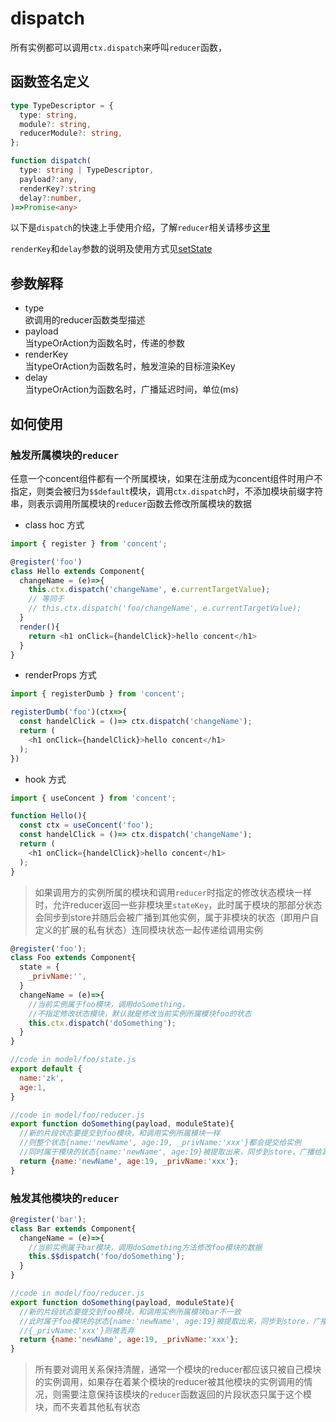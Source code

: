 # dispatch

所有实例都可以调用`ctx.dispatch`来呼叫`reducer`函数，

## 函数签名定义
```ts
type TypeDescriptor = {
  type: string,
  module?: string,
  reducerModule?: string,
};

function dispatch(
  type: string | TypeDescriptor,
  payload?:any, 
  renderKey?:string
  delay?:number, 
)=>Promise<any>
```

以下是`dispatch`的快速上手使用介绍，了解`reducer`相关请移步[这里](/guide/concept-reducer)

`renderKey`和`delay`参数的说明及使用方式见[setState](/api/ref-set-state)

## 参数解释
* type<br/>
欲调用的reducer函数类型描述
* payload<br/>
当typeOrAction为函数名时，传递的参数
* renderKey<br/>
当typeOrAction为函数名时，触发渲染的目标渲染Key
* delay<br/>
当typeOrAction为函数名时，广播延迟时间，单位(ms)

## 如何使用
### 触发所属模块的`reducer`
任意一个concent组件都有一个所属模块，如果在注册成为concent组件时用户不指定，则类会被归为`$$default`模块，调用`ctx.dispatch`时，不添加模块前缀字符串，则表示调用所属模块的`reducer`函数去修改所属模块的数据
- class hoc 方式
```js
import { register } from 'concent';

@register('foo')
class Hello extends Component{
  changeName = (e)=>{
    this.ctx.dispatch('changeName', e.currentTargetValue);
    // 等同于
    // this.ctx.dispatch('foo/changeName', e.currentTargetValue);
  }
  render(){
    return <h1 onClick={handelClick}>hello concent</h1>
  }
}
```
- renderProps 方式
```js
import { registerDumb } from 'concent';

registerDumb('foo')(ctx=>{
  const handelClick = ()=> ctx.dispatch('changeName');
  return (
    <h1 onClick={handelClick}>hello concent</h1>
  );
})
```
- hook 方式
```js
import { useConcent } from 'concent';

function Hello(){
  const ctx = useConcent('foo');
  const handelClick = ()=> ctx.dispatch('changeName');
  return (
    <h1 onClick={handelClick}>hello concent</h1>
  );
}

```

> 如果调用方的实例所属的模块和调用`reducer`时指定的修改状态模块一样时，允许reducer返回一些非模块里`stateKey`，此时属于模块的那部分状态会同步到store并随后会被广播到其他实例，属于非模块的状态（即用户自定义的扩展的私有状态）连同模块状态一起传递给调用实例

```js
@register('foo');
class Foo extends Component{
  state = {
    _privName:'',
  }
  changeName = (e)=>{
    //当前实例属于foo模块，调用doSomething，
    //不指定修改状态模块，默认就是修改当前实例所属模块foo的状态
    this.ctx.dispatch('doSomething');
  }
}

//code in model/foo/state.js
export default {
  name:'zk',
  age:1,
}

//code in model/foo/reducer.js
export function doSomething(payload, moduleState){
  //新的片段状态要提交到foo模块，和调用实例所属模块一样
  //则整个状态{name:'newName', age:19, _privName:'xxx'}都会提交给实例
  //同时属于模块的状态{name:'newName', age:19}被提取出来，同步到store，广播给其他实例
  return {name:'newName', age:19, _privName:'xxx'};
}

```
### 触发其他模块的`reducer`
```js
@register('bar');
class Bar extends Component{
  changeName = (e)=>{
    //当前实例属于bar模块，调用doSomething方法修改foo模块的数据
    this.$$dispatch('foo/doSomething');
  }
}

//code in model/foo/reducer.js
export function doSomething(payload, moduleState){
  //新的片段状态要提交到foo模块，和调用实例所属模块bar不一致
  //此时属于foo模块的状态{name:'newName', age:19}被提取出来，同步到store，广播给其他实例
  //{_privName:'xxx'}则被丢弃
  return {name:'newName', age:19, _privName:'xxx'};
}

```
> 所有要对调用关系保持清醒，通常一个模块的reducer都应该只被自己模块的实例调用，如果存在着某个模块的reducer被其他模块的实例调用的情况，则需要注意保持该模块的`reducer`函数返回的片段状态只属于这个模块，而不夹着其他私有状态
